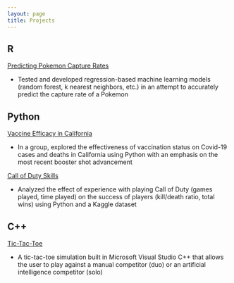 ```yaml
---
layout: page
title: Projects
---
```


## R  
[Predicting Pokemon Capture Rates](https://github.com/shivanikharva/PSTAT131-Final-Project)  
- Tested and developed regression-based machine learning models (random forest, k nearest neighbors, etc.) in an attempt to accurately predict the capture rate of a Pokemon  

## Python    
[Vaccine Efficacy in California](https://deepnote.com/workspace/pstat-100-course-project-06a57dc5-3fdf-4146-a1bb-ef02b8091492/project/PSTAT-100-Final-Report-03b916f0-6b5e-4d99-9ed1-a0b7d32e15e6/%2Fproject-final-report.ipynb)  
- In a group, explored the effectiveness of vaccination status on Covid-19 cases and deaths in California using Python with an emphasis on the most recent booster shot advancement  

[Call of Duty Skills](https://colab.research.google.com/drive/1Wc2q_D-s0L3Xm7TEeR0IRsGRWsvcnyK3?usp=sharing)  
- Analyzed the effect of experience with playing Call of Duty (games played, time played) on the success of players (kill/death ratio, total wins) using Python and a Kaggle dataset  

## C++  
[Tic-Tac-Toe](https://github.com/shivanikharva/C-Plus-Plus-Code/blob/main/tictactoe)  
- A tic-tac-toe simulation built in Microsoft Visual Studio C++ that allows the user to play against a manual competitor (duo) or an artificial intelligence competitor (solo)  
